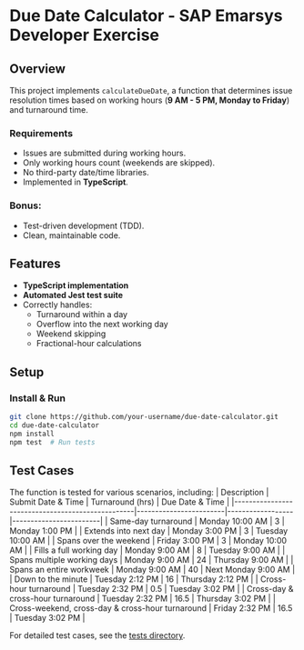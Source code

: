 # Due Date Calculator - SAP Emarsys Developer Exercise

## Overview

This project implements `calculateDueDate`, a function that determines issue resolution times based on working hours (**9 AM - 5 PM, Monday to Friday**) and turnaround time.

### Requirements
- Issues are submitted during working hours.
- Only working hours count (weekends are skipped).
- No third-party date/time libraries.
- Implemented in **TypeScript**.

### Bonus:
- Test-driven development (TDD).
- Clean, maintainable code.

## Features

- **TypeScript implementation**
- **Automated Jest test suite**
- Correctly handles:
  - Turnaround within a day
  - Overflow into the next working day
  - Weekend skipping
  - Fractional-hour calculations

## Setup

### Install & Run
```bash
git clone https://github.com/your-username/due-date-calculator.git
cd due-date-calculator
npm install
npm test  # Run tests
```

## Test Cases

The function is tested for various scenarios, including:
| Description                                       | Submit Date & Time     | Turnaround (hrs) | Due Date & Time       |
|--------------------------------------------------|------------------------|------------------|------------------------|
| Same-day turnaround                              | Monday 10:00 AM        | 3                | Monday 1:00 PM         |
| Extends into next day                            | Monday 3:00 PM         | 3                | Tuesday 10:00 AM       |
| Spans over the weekend                           | Friday 3:00 PM         | 3                | Monday 10:00 AM        |
| Fills a full working day                         | Monday 9:00 AM         | 8                | Tuesday 9:00 AM        |
| Spans multiple working days                      | Monday 9:00 AM         | 24               | Thursday 9:00 AM       |
| Spans an entire workweek                         | Monday 9:00 AM         | 40               | Next Monday 9:00 AM    |
| Down to the minute                               | Tuesday 2:12 PM        | 16               | Thursday 2:12 PM       |
| Cross-hour turnaround                            | Tuesday 2:32 PM        | 0.5              | Tuesday 3:02 PM        |
| Cross-day & cross-hour turnaround                | Tuesday 2:32 PM        | 16.5             | Thursday 3:02 PM       |
| Cross-weekend, cross-day & cross-hour turnaround | Friday 2:32 PM         | 16.5             | Tuesday 3:02 PM        |


For detailed test cases, see the [tests directory](./tests).
